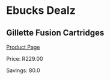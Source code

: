 
# Ebucks Dealz
## Gillette Fusion Cartridges
[Product Page](https://www.ebucks.com/web/shop/productSelected.do?prodId=1135983335&catId=1186081080)

Price: R229.00

Savings: 80.0


	
